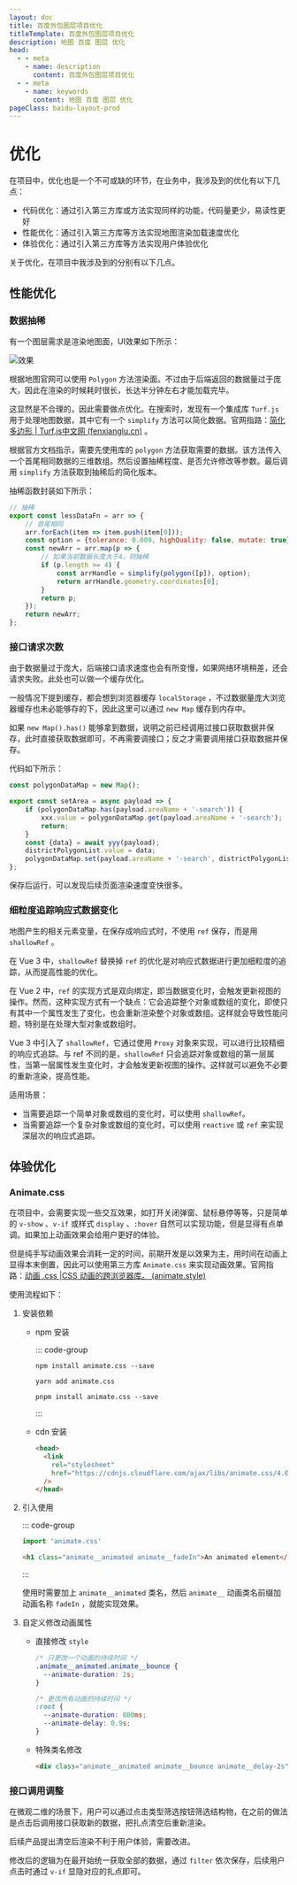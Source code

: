 ```yaml
---
layout: doc
title: 百度外包图层项目优化
titleTemplate: 百度外包图层项目优化
description: 地图 百度 图层 优化
head:
  - - meta
    - name: description
      content: 百度外包图层项目优化
  - - meta
    - name: keywords
      content: 地图 百度 图层 优化
pageClass: baidu-layout-prod
---
```


# 优化

在项目中，优化也是一个不可或缺的环节，在业务中，我涉及到的优化有以下几点：

- 代码优化：通过引入第三方库或方法实现同样的功能，代码量更少，易读性更好
- 性能优化：通过引入第三方库等方法实现地图渲染加载速度优化
- 体验优化：通过引入第三方库等方法实现用户体验优化

关于优化，在项目中我涉及到的分别有以下几点。

## 性能优化

### 数据抽稀

有一个图层需求是渲染地图面，UI效果如下所示：

![效果](https://pic.imgdb.cn/item/65a77030871b83018ac8379b.jpg)

根据地图官网可以使用 `Polygon` 方法渲染面。不过由于后端返回的数据量过于庞大，因此在渲染的时候耗时很长，长达半分钟左右才能加载完毕。

这显然是不合理的，因此需要做点优化。在搜索时，发现有一个集成库 `Turf.js` 用于处理地图数据，其中它有一个 `simplify` 方法可以简化数据。官网指路：[简化多边形 | Turf.js中文网 (fenxianglu.cn)](https://turfjs.fenxianglu.cn/category/transformation/simplify.html) 。

根据官方文档指示，需要先使用库的 `polygon` 方法获取需要的数据。该方法传入一个首尾相同数据的三维数组。然后设置抽稀程度、是否允许修改等参数。最后调用 `simplify` 方法获取到抽稀后的简化版本。

抽稀函数封装如下所示：

```js
// 抽稀
export const lessDataFn = arr => {
    // 首尾相同
    arr.forEach(item => item.push(item[0]));
    const option = {tolerance: 0.009, highQuality: false, mutate: true};
    const newArr = arr.map(p => {
        // 如果当前数据长度大于4，则抽稀
        if (p.length >= 4) {
            const arrHandle = simplify(polygon([p]), option);
            return arrHandle.geometry.coordinates[0];
        }
        return p;
    });
    return newArr;
};
```

### 接口请求次数

由于数据量过于庞大，后端接口请求速度也会有所变慢，如果网络环境稍差，还会请求失败。此处也可以做一个缓存优化。

一般情况下提到缓存，都会想到浏览器缓存 `localStorage` ，不过数据量庞大浏览器缓存也未必能够存的下，因此这里可以通过 `new Map` 缓存到内存中。

如果 `new Map().has()` 能够拿到数据，说明之前已经调用过接口获取数据并保存，此时直接获取数据即可，不再需要调接口；反之才需要调用接口获取数据并保存。

代码如下所示：

```js
const polygonDataMap = new Map();

export const setArea = async payload => {
    if (polygonDataMap.has(payload.areaName + '-search')) {
        xxx.value = polygonDataMap.get(payload.areaName + '-search');
        return;
    }
    const {data} = await yyy(payload);
    districtPolygonList.value = data;
    polygonDataMap.set(payload.areaName + '-search', districtPolygonList.value);
};
```

保存后运行，可以发现后续页面渲染速度变快很多。

### 细粒度追踪响应式数据变化

地图产生的相关元素变量，在保存成响应式时，不使用 `ref` 保存，而是用 `shallowRef` 。

在 Vue 3 中，`shallowRef` 替换掉 `ref` 的优化是对响应式数据进行更加细粒度的追踪，从而提高性能的优化。

在 Vue 2 中，`ref` 的实现方式是双向绑定，即当数据变化时，会触发更新视图的操作。然而，这种实现方式有一个缺点：它会追踪整个对象或数组的变化，即使只有其中一个属性发生了变化，也会重新渲染整个对象或数组。这样就会导致性能问题，特别是在处理大型对象或数组时。

Vue 3 中引入了 `shallowRef`，它通过使用 `Proxy` 对象来实现，可以进行比较精细的响应式追踪。与 ref 不同的是，`shallowRef` 只会追踪对象或数组的第一层属性，当第一层属性发生变化时，才会触发更新视图的操作。这样就可以避免不必要的重新渲染，提高性能。

适用场景：

- 当需要追踪一个简单对象或数组的变化时，可以使用 `shallowRef`。
- 当需要追踪一个复杂对象或数组的变化时，可以使用 `reactive` 或 `ref` 来实现深层次的响应式追踪。

## 体验优化

### Animate.css

在项目中，会需要实现一些交互效果，如打开关闭弹窗、鼠标悬停等等，只是简单的 `v-show` 、`v-if` 或样式 `display` 、`:hover` 自然可以实现功能，但是显得有点单调。如果加上动画效果会给用户更好的体验。

但是纯手写动画效果会消耗一定的时间，前期开发是以效果为主，用时间在动画上显得本末倒置，因此可以使用第三方库 `Animate.css` 来实现动画效果。官网指路：[动画 .css |CSS 动画的跨浏览器库。 (animate.style)](https://animate.style/#usage)

使用流程如下：

1. 安装依赖

   - npm 安装

     ::: code-group
     ```shell [npm]
     npm install animate.css --save
     ```
     ```shell [yarn]
     yarn add animate.css
     ```
     ```shell [pnpm]
     pnpm install animate.css --save
     ```
     :::

   - cdn 安装

     ```html
     <head>
       <link
         rel="stylesheet"
         href="https://cdnjs.cloudflare.com/ajax/libs/animate.css/4.0.0/animate.min.css"
       />
     </head>
     ```

2. 引入使用

   ::: code-group
   ```js [js]
   import 'animate.css'
   ```
   ```html [html]
   <h1 class="animate__animated animate__fadeIn">An animated element</h1>
   ```
   :::

   使用时需要加上 `animate__animated` 类名，然后 `animate__` 动画类名前缀加动画名称 `fadeIn` ，就能实现效果。

3. 自定义修改动画属性

   - 直接修改 `style` 

     ```css
     /* 只更改一个动画的持续时间 */
     .animate__animated.animate__bounce {
       --animate-duration: 2s;
     }
     
     /* 更改所有动画的持续时间 */
     :root {
       --animate-duration: 800ms;
       --animate-delay: 0.9s;
     }
     ```

   - 特殊类名修改

     ```html
     <div class="animate__animated animate__bounce animate__delay-2s">Example</div>
     ```

### 接口调用调整

在微观二维的场景下，用户可以通过点击类型筛选按钮筛选结构物，在之前的做法是点击后调用接口获取新的数据，把扎点清空后重新渲染。

后续产品提出清空后渲染不利于用户体验，需要改进。

修改后的逻辑为在最开始统一获取全部的数据，通过 `filter` 依次保存，后续用户点击时通过 `v-if` 显隐对应的扎点即可。

